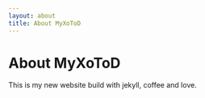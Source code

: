 ```yaml
---
layout: about
title: About MyXoToD
---
```


# About MyXoToD

This is my new website build with jekyll, coffee and love.